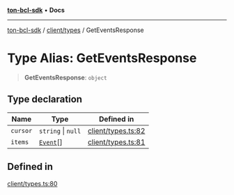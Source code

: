 [**ton-bcl-sdk**](../../../README.md) • **Docs**

***

[ton-bcl-sdk](../../../README.md) / [client/types](../README.md) / GetEventsResponse

# Type Alias: GetEventsResponse

> **GetEventsResponse**: `object`

## Type declaration

| Name | Type | Defined in |
| ------ | ------ | ------ |
| `cursor` | `string` \| `null` | [client/types.ts:82](https://github.com/ton-fun-tech/ton-bcl-sdk/blob/51c29e03ce6783fe32c30630f21ec8c9f76516e2/src/client/types.ts#L82) |
| `items` | [`Event`](Event.md)[] | [client/types.ts:81](https://github.com/ton-fun-tech/ton-bcl-sdk/blob/51c29e03ce6783fe32c30630f21ec8c9f76516e2/src/client/types.ts#L81) |

## Defined in

[client/types.ts:80](https://github.com/ton-fun-tech/ton-bcl-sdk/blob/51c29e03ce6783fe32c30630f21ec8c9f76516e2/src/client/types.ts#L80)

